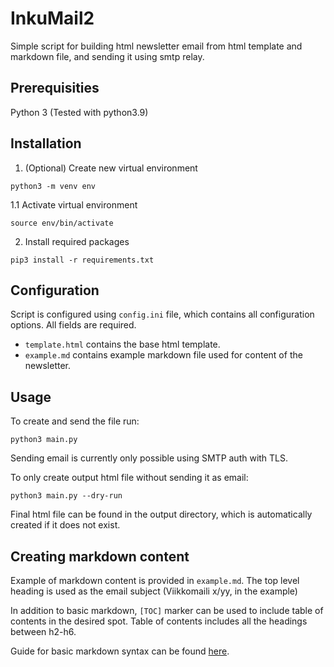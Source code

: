 # InkuMail2

Simple script for building html newsletter email from html template and markdown file, 
and sending it using smtp relay.

## Prerequisities
Python 3 (Tested with python3.9)

## Installation
1. (Optional) Create new virtual environment

~~~
python3 -m venv env
~~~

1.1 Activate virtual environment

~~~    
source env/bin/activate
~~~

2. Install required packages

~~~
pip3 install -r requirements.txt
~~~

## Configuration

Script is configured using `config.ini` file, which contains 
all configuration options. All fields are required.

 - `template.html` contains the base html template.
 - `example.md` contains example markdown file used for content of the newsletter.

## Usage

To create and send the file run:
~~~
python3 main.py
~~~
Sending email is currently only possible using SMTP auth with TLS.


To only create output html file without sending it as email:
~~~
python3 main.py --dry-run
~~~
Final html file can be found in the output directory, 
which is automatically created if it does not exist.


## Creating markdown content

Example of markdown content is provided in `example.md`. 
The top level heading is used as the email subject (Viikkomaili x/yy, in the example)


In addition to basic markdown, `[TOC]` marker can be used to include table of contents
in the desired spot. Table of contents includes all the headings between h2-h6.

Guide for basic markdown syntax can be found [here](https://www.markdownguide.org/basic-syntax/).


